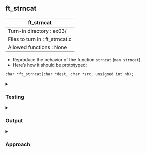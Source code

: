 ## ft_strncat

|               ft_strncat        |
|---------------------------------|
| Turn-in directory : ex03/       |
| Files to turn in : ft_strncat.c |
| Allowed functions : None       |

- Reproduce the behavior of the function <code>strncat</code> (<code>man strncat</code>).
- Here’s how it should be prototyped:
```
char *ft_strncat(char *dest, char *src, unsigned int nb);
```

<details>
<summary><h3>Testing</h3></summary>

<pre><code>#include &ltstdio.h&gt
#include &ltstring.h&gt
int	main(void)
{
	char    str1[15] = "abcd";
	char    str2[15] = "abcd";
	char    str3[6] = "12345";
	ft_strncat(str1, str3, 9);
	printf("ft_strncat: str1: %s, str3: %s\n" , str1, str3);
	strncat(str2, str3, 9);
	printf("strncat:    str2: %s, str3: %s\n" , str2, str3);
	char    str4[5] = "abcd";
	char    str5[5] = "abcd";
	char    str6[6] = "12345";
	ft_strncat(str4, str6, 3);
	printf("ft_strncat: str4: %s, str6: %s\n" , str4, str6);
	strncat(str5, str6, 3);
	printf("strncat:    str5: %s, str6: %s\n" , str5, str6);
	return (0);
}</code></pre>

We test cases where the destination string has enough capacity for the concatenated string (<code>str1</code> and <code>str2</code>) and where there isn't sufficient capacity (<code>str4</code> and <code>str5</code>)

See [testing file](main.c)

</details>

<details>
<summary><h3>Output</h3></summary>

<pre><code>ft_strncat: str1: abcd12345, str3: 12345
strncat:    str2: abcd12345, str3: 12345
ft_strncat: str4: abcd123, str6: 12345
strncat:    str5: abcd123, str6: 12345</code></pre>

</details>

<details>
<summary><h3>Approach</h3></summary>

<code>strncat</code> appends up to <code>nb</code> characters from <code>src</code> to the end of <code>dest</code> and null-terminates it. The concatenated string in <code>dest</code> is then returned. 

This <a href=ft_strncat.c>solution</a>:
- loops to the end of the <code>dest</code> string; (lines 20-22)
- copies over up to <code>nb</code> characters from <code>src</code> to <code>dest</code> (lines 24-29); 
- null-terminates <code>dest</code> before returning it (lines 30-31); and
- caters for unreasonable values of <code>nb</code> (lines 18-19).

This code is adapted from the previous <a href=../02_ft_strcat>exercise</a>. These adaptations include ensuring that not more than <code>nb</code> characters are copied over. This is done by adapting the <code>while</code> loop condition to include <code>j < nb</code> in line 24.

The other adaptation is catering for unreasonable values of <code>nb</code>:
- When <code>nb</code> is negative, <code>strncat</code> throws an error. As before, we will not attempt to recreate this. 
- When <code>nb</code> is <code>0</code>, nothing is copied over and the original <code>dest</code> string is returned. This is done in lines 18-19. 

</details>